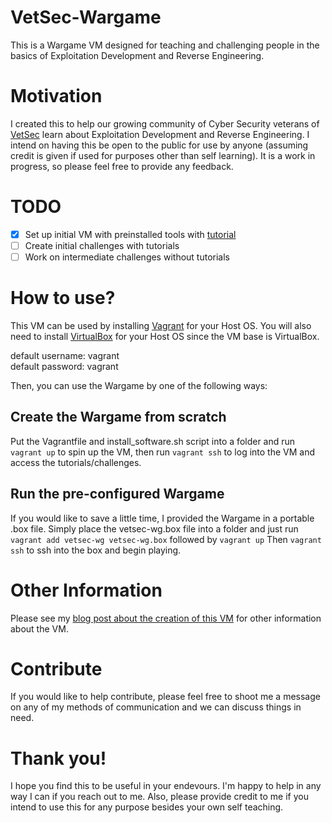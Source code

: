 # VetSec-Wargame
This is a Wargame VM designed for teaching and challenging people in the basics of Exploitation Development and Reverse Engineering.

# Motivation
I created this to help our growing community of Cyber Security veterans of [VetSec](https://veteransec.com/) learn about Exploitation
Development and Reverse Engineering. I intend on having this be open to the public for use by anyone (assuming credit is given if used
for purposes other than self learning). It is a work in progress, so please feel free to provide any feedback.

# TODO
- [x] Set up initial VM with preinstalled tools with [tutorial](https://veteransec.com/2018/09/22/creating-vetsecs-wargame-pt-1/)
- [ ] Create initial challenges with tutorials
- [ ] Work on intermediate challenges without tutorials

# How to use?
This VM can be used by installing [Vagrant](https://www.vagrantup.com/downloads.html) for your Host OS. You will also need to install
[VirtualBox](https://www.virtualbox.org/) for your Host OS since the VM base is VirtualBox.

default username: vagrant  
default password: vagrant

Then, you can use the Wargame by one of the following ways:

## Create the Wargame from scratch
Put the Vagrantfile and install_software.sh script into a folder and run `vagrant up` to spin up the VM, then run `vagrant ssh` to log 
into the VM and access the tutorials/challenges.

## Run the pre-configured Wargame
If you would like to save a little time, I provided the Wargame in a portable .box file.
Simply place the vetsec-wg.box file into a folder and just run `vagrant add vetsec-wg vetsec-wg.box` followed by `vagrant up`
Then `vagrant ssh` to ssh into the box and begin playing.

# Other Information
Please see my [blog post about the creation of this VM](https://veteransec.com/2018/09/22/creating-vetsecs-wargame-pt-1/) for other information about the VM.

# Contribute
If you would like to help contribute, please feel free to shoot me a message on any of my methods of communication and we can discuss things in need.

# Thank you!
I hope you find this to be useful in your endevours. I'm happy to help in any way I can if you reach out to me.
Also, please provide credit to me if you intend to use this for any purpose besides your own self teaching.
